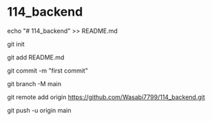 ﻿# 114_backend

echo "# 114_backend" >> README.md

git init

git add README.md

git commit -m "first commit"

git branch -M main

git remote add origin https://github.com/Wasabi7799/114_backend.git

git push -u origin main

